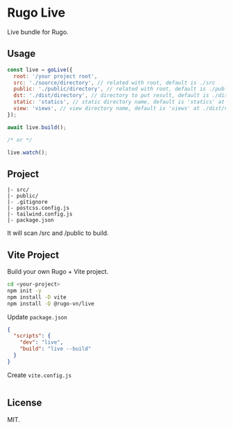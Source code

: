 # Rugo Live

Live bundle for Rugo.

## Usage

```js
const live = goLive({
  root: '/your project root',
  src: './source/directory', // related with root, default is ./src
  public: './public/directory', // related with root, default is ./public
  dst: './dist/directory', // directory to put result, default is ./dist
  static: 'statics', // static directory name, default is 'statics' at ./dist/statics
  view: 'views', // view directory name, default is 'views' at ./dist/views
});

await live.build();

/* or */

live.watch();
```

## Project

```text
|- src/
|- public/
|- .gitignore
|- postcss.config.js
|- tailwind.config.js
|- package.json
```

It will scan /src and /public to build.

## Vite Project

Build your own Rugo + Vite project.

```bash
cd <your-project>
npm init -y
npm install -D vite
npm install -D @rugo-vn/live
```

Update `package.json`

```json
{
  "scripts": {
    "dev": "live",
    "build": "live --build"
  }
}
```

Create `vite.config.js`

```js

```

## License

MIT.
